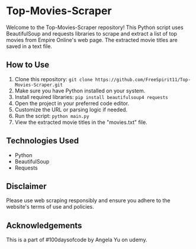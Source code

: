 # Top-Movies-Scraper

Welcome to the Top-Movies-Scraper repository! This Python script uses BeautifulSoup and requests libraries to scrape and extract a list of top movies from Empire Online's web page. The extracted movie titles are saved in a text file.

## How to Use

1. Clone this repository: `git clone https://github.com/FreeSpirit11/Top-Movies-Scraper.git`
2. Make sure you have Python installed on your system.
3. Install required libraries: `pip install beautifulsoup4 requests`
4. Open the project in your preferred code editor.
5. Customize the URL or parsing logic if needed.
6. Run the script: `python main.py`
7. View the extracted movie titles in the "movies.txt" file.

## Technologies Used

- Python
- BeautifulSoup
- Requests

## Disclaimer

Please use web scraping responsibly and ensure you adhere to the website's terms of use and policies.

## Acknowledgements

This is a part of #100daysofcode by Angela Yu on udemy.

